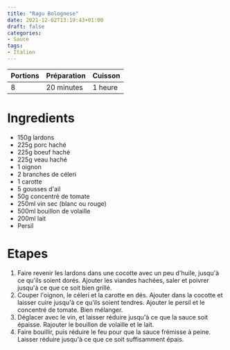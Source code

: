 ```yaml
---
title: "Ragu Bolognese"
date: 2021-12-02T13:19:43+01:00
draft: false
categories:
- Sauce
tags:
- Italien
---
```


| Portions | Préparation | Cuisson    |
|----------|-------------|------------|
| 8        | 20 minutes  | 1 heure    |

# Ingredients

- 150g lardons
- 225g porc haché
- 225g boeuf haché
- 225g veau haché
- 1 oignon
- 2 branches de céleri
- 1 carotte
- 5 gousses d'ail
- 50g concentré de tomate
- 250ml vin sec (blanc ou rouge)
- 500ml bouillon de volaille
- 200ml lait
- Persil

# Etapes

1) Faire revenir les lardons dans une cocotte avec un peu d'huile, jusqu'à ce qu'ils soient dorés. Ajouter les viandes hachées, saler et poivrer jusqu'à ce que ce soit bien grillé.
2) Couper l'oignon, le céleri et la carotte en dés. Ajouter dans la cocotte et laisser cuire jusqu'à ce qu'ils soient tendres. Ajouter le persil et le concentré de tomate. Bien mélanger.
3) Déglacer avec le vin, et laisser réduire jusqu'à ce que la sauce soit épaisse. Rajouter le bouillon de volaille et le lait.
4) Faire bouillir, puis réduire le feu pour que la sauce frémisse à peine. Laisser réduire jusqu'à ce que ce soit suffisamment épais.
